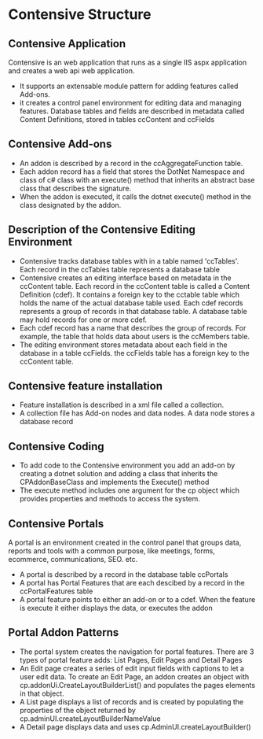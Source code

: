 # Contensive Structure

## Contensive Application
Contensive is an web application that runs as a single IIS aspx application and creates a web api web application. 
- It supports an extensable module pattern for adding features called Add-ons.
- it creates a control panel environment for editing data and managing features. Database tables and fields are described in metadata called Content Definitions, stored in tables ccContent and ccFields

## Contensive Add-ons
- An addon is described by a record in the ccAggregateFunction table.
- Each addon record has a field that stores the DotNet Namespace and class of c# class with an execute() method that inherits an abstract base class that describes the signature.
- When the addon is executed, it calls the dotnet execute() method in the class designated by the addon.

## Description of the Contensive Editing Environment
- Contensive tracks database tables with in a table named 'ccTables'. Each record in the ccTables table represents a database table
- Contensive creates an editing interface based on metadata in the ccContent table. Each record in the ccContent table is called a Content Definition (cdef). It contains a foreign key to the cctable table which holds the name of the actual database table used. Each cdef records represents a group of records in that database table. A database table may hold records for one or more cdef.
- Each cdef record has a name that describes the group of records. For example, the table that holds data about users is the ccMembers table.
- The editing environment stores metadata about each field in the database in a table ccFields. the ccFields table has a foreign key to the ccContent table.

## Contensive feature installation
- Feature installation is described in a xml file called a collection.
- A collection file has Add-on nodes and data nodes. A data node stores a database record

## Contensive Coding
- To add code to the Contensive environment you add an add-on by creating a dotnet solution and adding a class that inherits the CPAddonBaseClass and implements the Execute() method
- The execute method includes one argument for the cp object which provides properties and methods to access the system.

## Contensive Portals
A portal is an environment created in the control panel that groups data, reports and tools with a common purpose, like meetings, forms, ecommerce, communications, SEO. etc.
- A portal is described by a record in the database table ccPortals
- A portal has Portal Features that are each descibed by a record in the ccPortalFeatures table
- A portal feature points to either an add-on or to a cdef. When the feature is execute it either displays the data, or executes the addon

## Portal Addon Patterns
- The portal system creates the navigation for portal features. There are 3 types of portal feature adds: List Pages, Edit Pages and Detail Pages
- An Edit page creates a series of edit input fields with captions to let a user edit data. To create an Edit Page, an addon creates an object with cp.addonUi.CreateLayoutBuilderList() and populates the pages elements in that object.
- A List page displays a list of records and is created by populating the properties of the object returned by cp.adminUI.createLayoutBuilderNameValue
- A Detail page displays data and uses cp.AdminUI.createLayoutBuilder()
